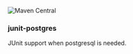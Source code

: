 ![Maven Central](https://img.shields.io/maven-central/v/org.zalando.stups/junit-postgres.svg)

### junit-postgres

JUnit support when postgresql is needed.
